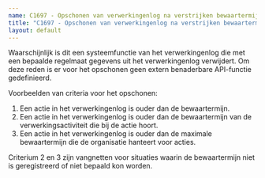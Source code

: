 ```yaml
---
name: C1697 - Opschonen van verwerkingenlog na verstrijken bewaartermijn
title: "C1697 - Opschonen van verwerkingenlog na verstrijken bewaartermijn"
layout: default
---
```

Waarschijnlijk is dit een systeemfunctie van het verwerkingenlog die met een bepaalde regelmaat gegevens uit het verwerkingenlog verwijdert. Om deze reden is er voor het opschonen geen extern benaderbare API-functie gedefinieerd.

Voorbeelden van criteria voor het opschonen:
1.	Een actie in het verwerkingenlog is ouder dan de bewaartermijn.
2.	Een actie in het verwerkingenlog is ouder dan de bewaartermijn van de verwerkingsactiviteit die bij de actie hoort.
3.	Een actie in het verwerkingenlog is ouder dan de maximale bewaartermijn die de organisatie hanteert voor acties.

Criterium 2 en 3 zijn vangnetten voor situaties waarin de bewaartermijn niet is geregistreerd of niet bepaald kon worden.
